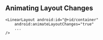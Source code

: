 ## Animating Layout Changes

    <LinearLayout android:id="@+id/container"
        android:animateLayoutChanges="true"
        ...
    />